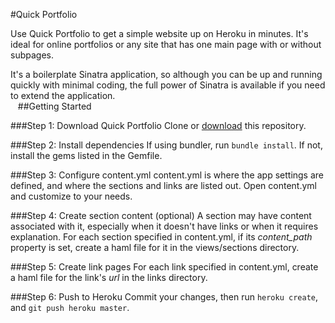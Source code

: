 #Quick Portfolio

Use Quick Portfolio to get a simple website up on Heroku in minutes. It's ideal for online portfolios or any site that has one main page with or without subpages.

It's a boilerplate Sinatra application, so although you can be up and running quickly with minimal coding, the full power of Sinatra is available if you need to extend the application.  
&nbsp;&nbsp;
##Getting Started

###Step 1: Download Quick Portfolio
Clone or [download](https://github.com/penmanglewood/quick_portfolio/zipball/master "download Quick Portfolio") this repository.

###Step 2: Install dependencies
If using bundler, run ```bundle install```. If not, install the gems listed in the Gemfile.

###Step 3: Configure content.yml
content.yml is where the app settings are defined, and where the sections and links are listed out. Open content.yml and customize to your needs.

###Step 4: Create section content (optional)
A section may have content associated with it, especially when it doesn't have links or when it requires explanation. For each section specified in content.yml, if its <em>content_path</em> property is set, create a haml file for it in the views/sections directory.

###Step 5: Create link pages
For each link specified in content.yml, create a haml file for the link's <em>url</em> in the links directory.

###Step 6: Push to Heroku
Commit your changes, then run ```heroku create```, and ```git push heroku master```.